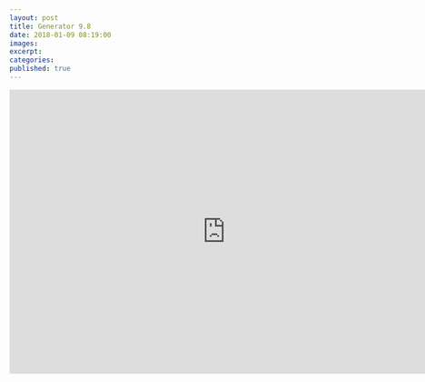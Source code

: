 ```yaml
---
layout: post
title: Generator 9.8
date: 2018-01-09 08:19:00
images:
excerpt:
categories:
published: true
---
```

<iframe src="https://docs.google.com/forms/d/e/1FAIpQLSeHyLkhsC_SdTGkLr0d3WlruNNOJW6Wp3wYXjXL8Mm5fVbxJg/viewform?embedded=true" width="760" height="500" frameborder="0" marginheight="0" marginwidth="0">Loading...</iframe>